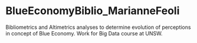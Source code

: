 # BlueEconomyBiblio_MarianneFeoli
 Bibliometrics and Altimetrics analyses to determine evolution of perceptions in concept of Blue Economy. Work for Big Data course at UNSW.
